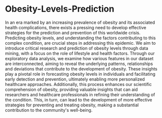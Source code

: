 # Obesity-Levels-Prediction

In an era marked by an increasing prevalence of obesity and its associated health complications, there exists a pressing need to develop effective strategies for the prediction and prevention of this worldwide crisis. Predicting obesity levels, and understanding the factors contributing to this complex condition, are crucial steps in addressing this epidemic. We aim to introduce critical research and prediction of obesity levels through data mining, with a focus on the role of lifestyle and health factors. Through our exploratory data analysis, we examine how various features in our dataset are interconnected, aiming to reveal the underlying patterns, relationships and deviations that contribute to the development of obesity. These insights play a pivotal role in forecasting obesity levels in individuals and facilitating early detection and prevention, ultimately enabling more personalized healthcare approaches. Additionally, this process enhances our scientific comprehension of obesity, providing valuable insights that can aid researchers and healthcare professionals in refining their understanding of the condition. This, in turn, can lead to the development of more effective strategies for preventing and treating obesity, making a substantial contribution to the community's well-being.
